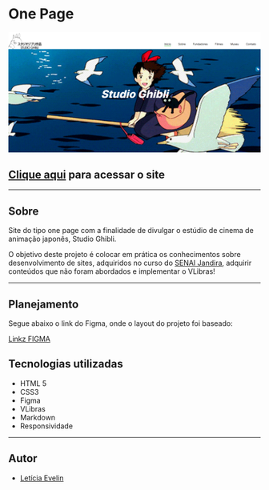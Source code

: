 # One Page

![](./img/image.png)

## [Clique aqui](link) para acessar o site

---

## Sobre 
Site do tipo one page com a finalidade de divulgar o estúdio de cinema de animação japonês, Studio Ghibli. 

O objetivo deste projeto é colocar em prática os conhecimentos sobre desenvolvimento de sites, adquiridos no curso do [SENAI Jandira](https://jandira.sp.senai.br/), adquirir conteúdos que não foram abordados e implementar o VLibras!

---
## Planejamento
Segue abaixo o link do Figma, onde o layout do projeto foi baseado:

[Linkz FIGMA](https://www.figma.com/file/DKCaOyVyBYcKO8SMFsMCjP/Studio-Ghibli?node-id=0%3A1&t=G52tHU0ZR93RHldm-0)

## Tecnologias utilizadas
- HTML 5
- CSS3
- Figma
- VLibras
- Markdown
- Responsividade

---

## Autor
- [Letícia Evelin](https://github.com/leticia-evelin)
